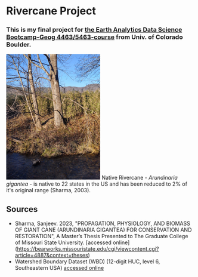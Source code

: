 # Rivercane Project
### This is my final project for [the Earth Analytics Data Science Bootcamp-Geog 4463/5463-course](https://earthlab.colorado.edu/earth-data-analytics-professional-graduate-certificate?utm_source=earthdatascience&utm_medium=website&utm_campaign=certificate-2022&utm_id=certificate-2022) from Univ. of Colorado Boulder.
<img src="/pics/rivercane_image.jpg" alt="Rivercane along creek in Great Smoky Mountains National Park" width="50%"/> 
Native Rivercane - <i>Arundinaria gigantea</i> - is native to 22 states in the US and has been reduced to 2% of it's original range (Sharma, 2003). 


## Sources
* Sharma, Sanjeev. 2023, "PROPAGATION, PHYSIOLOGY, AND BIOMASS OF GIANT CANE (ARUNDINARIA
GIGANTEA) FOR CONSERVATION AND RESTORATION", A Master’s Thesis Presented to The Graduate College of Missouri State University. [accessed online] (https://bearworks.missouristate.edu/cgi/viewcontent.cgi?article=4887&context=theses)
* Watershed Boundary Dataset (WBD) (12-digit HUC, level 6, Southeastern USA) [accessed online](https://databasin.org/datasets/505e6e683e664925b2032e217c7edfe8/)
